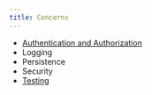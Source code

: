 ```yaml
---
title: Concerns
---
```

* [Authentication and Authorization](Auth)
* Logging
* Persistence
* Security
* [Testing](Testing)
